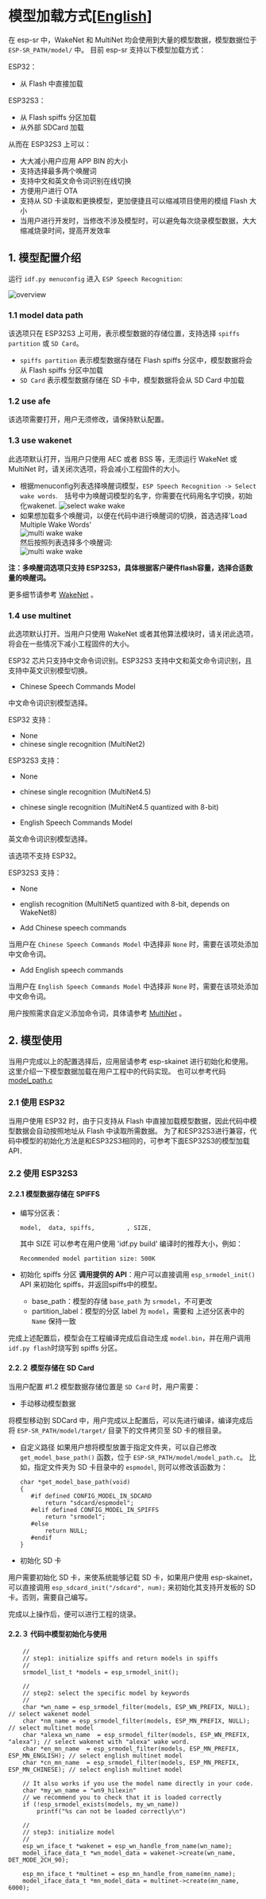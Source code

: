 # 模型加载方式[[English]](./README.md)

在 esp-sr 中，WakeNet 和 MultiNet 均会使用到大量的模型数据，模型数据位于 `ESP-SR_PATH/model/` 中。
目前 esp-sr 支持以下模型加载方式：

ESP32：

- 从 Flash 中直接加载

ESP32S3：  

- 从 Flash spiffs 分区加载
- 从外部 SDCard 加载

从而在 ESP32S3 上可以：

- 大大减小用户应用 APP BIN 的大小
- 支持选择最多两个唤醒词
- 支持中文和英文命令词识别在线切换
- 方便用户进行 OTA
- 支持从 SD 卡读取和更换模型，更加便捷且可以缩减项目使用的模组 Flash 大小
- 当用户进行开发时，当修改不涉及模型时，可以避免每次烧录模型数据，大大缩减烧录时间，提高开发效率

## 1. 模型配置介绍

运行 `idf.py menuconfig` 进入 `ESP Speech Recognition`:

![overview](../img/model-1.png)

### 1.1 model data path

该选项只在 ESP32S3 上可用，表示模型数据的存储位置，支持选择 `spiffs partition` 或 `SD Card`。

- `spiffs partition` 表示模型数据存储在 Flash spiffs 分区中，模型数据将会从 Flash spiffs 分区中加载
- `SD Card` 表示模型数据存储在 SD 卡中，模型数据将会从 SD Card 中加载

### 1.2 use afe

该选项需要打开，用户无须修改，请保持默认配置。

### 1.3 use wakenet

此选项默认打开，当用户只使用 AEC 或者 BSS 等，无须运行 WakeNet 或 MultiNet 时，请关闭次选项，将会减小工程固件的大小。
- 根据menuconfig列表选择唤醒词模型，`ESP Speech Recognition -> Select wake words`.　括号中为唤醒词模型的名字，你需要在代码用名字切换，初始化wakenet. 
![select wake wake](../img/wn_menu1.png)  
- 如果想加载多个唤醒词，以便在代码中进行唤醒词的切换，首选选择'Load Multiple Wake Words'  
![multi wake wake](../img/wn_menu2.png)  
然后按照列表选择多个唤醒词:  
![multi wake wake](../img/wn_menu3.png)
  
 **注：多唤醒词选项只支持 ESP32S3，具体根据客户硬件flash容量，选择合适数量的唤醒词。**

更多细节请参考 [WakeNet](../wake_word_engine/README.md) 。
 
### 1.4 use multinet

此选项默认打开。当用户只使用 WakeNet 或者其他算法模块时，请关闭此选项，将会在一些情况下减小工程固件的大小。

ESP32 芯片只支持中文命令词识别。ESP32S3 支持中文和英文命令词识别，且支持中英文识别模型切换。

- Chinese Speech Commands Model

 中文命令词识别模型选择。  
 
 ESP32 支持：
 
 - None
 - chinese single recognition (MultiNet2)
 
 ESP32S3 支持：
 
 - None
 - chinese single recognition (MultiNet4.5)
 - chinese single recognition (MultiNet4.5 quantized with 8-bit)


- English Speech Commands Model

 英文命令词识别模型选择。  
 
 该选项不支持 ESP32。
 
 ESP32S3 支持：
 
 - None
 - english recognition (MultiNet5 quantized with 8-bit, depends on WakeNet8)


- Add Chinese speech commands

 当用户在 `Chinese Speech Commands Model` 中选择非 `None` 时，需要在该项处添加中文命令词。
 

- Add English speech commands

 当用户在 `English Speech Commands Model` 中选择非 `None` 时，需要在该项处添加中文命令词。

用户按照需求自定义添加命令词，具体请参考 [MultiNet](../speech_command_recognition/README.md) 。

## 2. 模型使用

当用户完成以上的配置选择后，应用层请参考 esp-skainet 进行初始化和使用。这里介绍一下模型数据加载在用户工程中的代码实现。
也可以参考代码　[model_path.c](../../src/model_path.c)

### 2.1 使用 ESP32

当用户使用 ESP32 时，由于只支持从 Flash 中直接加载模型数据，因此代码中模型数据会自动按照地址从 Flash 中读取所需数据。
为了和ESP32S3进行兼容，代码中模型的初始化方法是和ESP32S3相同的，可参考下面ESP32S3的模型加载API．

### 2.2 使用 ESP32S3

#### 2.2.1 模型数据存储在 SPIFFS

- 编写分区表：

   ```
   model,  data, spiffs,         , SIZE,
   ```
   其中 SIZE 可以参考在用户使用 'idf.py build' 编译时的推荐大小，例如：
   
   ```
   Recommended model partition size: 500K
   ```
- 初始化 spiffs 分区
 **调用提供的 API**：用户可以直接调用 `esp_srmodel_init()` API 来初始化 spiffs，并返回spiffs中的模型。  
   - base_path：模型的存储 `base_path` 为 `srmodel`，不可更改
   - partition_label：模型的分区 label 为 `model`，需要和 上述分区表中的 `Name` 保持一致
   
完成上述配置后，模型会在工程编译完成后自动生成 `model.bin`，并在用户调用`idf.py flash`时烧写到 spiffs 分区。  


#### 2.2.２ 模型存储在 SD Card

当用户配置 #1.2 模型数据存储位置是 `SD Card` 时，用户需要：

- 手动移动模型数据

 将模型移动到 SDCard 中，用户完成以上配置后，可以先进行编译，编译完成后将 `ESP-SR_PATH/model/target/` 目录下的文件拷贝至 SD 卡的根目录。
 
- 自定义路径
 如果用户想将模型放置于指定文件夹，可以自己修改 `get_model_base_path()` 函数，位于 `ESP-SR_PATH/model/model_path.c`。
 比如，指定文件夹为 SD 卡目录中的 `espmodel`, 则可以修改该函数为：
 
     ```
     char *get_model_base_path(void)
    {
        #if defined CONFIG_MODEL_IN_SDCARD
            return "sdcard/espmodel";
        #elif defined CONFIG_MODEL_IN_SPIFFS
            return "srmodel";
        #else
            return NULL;
        #endif
    }
    ```
 
- 初始化 SD 卡

 用户需要初始化 SD 卡，来使系统能够记载 SD 卡，如果用户使用 esp-skainet，可以直接调用 `esp_sdcard_init("/sdcard", num);` 来初始化其支持开发板的 SD 卡。否则，需要自己编写。

完成以上操作后，便可以进行工程的烧录。

#### 2.2.３ 代码中模型初始化与使用
``` 
    //
    // step1: initialize spiffs and return models in spiffs
    // 
    srmodel_list_t *models = esp_srmodel_init();

    //
    // step2: select the specific model by keywords
    //
    char *wn_name = esp_srmodel_filter(models, ESP_WN_PREFIX, NULL); // select wakenet model
    char *nm_name = esp_srmodel_filter(models, ESP_MN_PREFIX, NULL); // select multinet model
    char *alexa_wn_name  = esp_srmodel_filter(models, ESP_WN_PREFIX, "alexa"); // select wakenet with "alexa" wake word.
    char *en_mn_name  = esp_srmodel_filter(models, ESP_MN_PREFIX, ESP_MN_ENGLISH); // select english multinet model
    char *cn_mn_name  = esp_srmodel_filter(models, ESP_MN_PREFIX, ESP_MN_CHINESE); // select english multinet model
    
    // It also works if you use the model name directly in your code.
    char *my_wn_name = "wn9_hilexin"  
    // we recommend you to check that it is loaded correctly
    if (!esp_srmodel_exists(models, my_wn_name))
        printf("%s can not be loaded correctly\n")

    //
    // step3: initialize model
    //
    esp_wn_iface_t *wakenet = esp_wn_handle_from_name(wn_name);
    model_iface_data_t *wn_model_data = wakenet->create(wn_name, DET_MODE_2CH_90);

    esp_mn_iface_t *multinet = esp_mn_handle_from_name(mn_name);
    model_iface_data_t *mn_model_data = multinet->create(mn_name, 6000);

```

